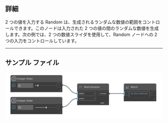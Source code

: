 ## 詳細
2 つの値を入力する Random は、生成されるランダムな数値の範囲をコントロールできます。このノードは入力された 2 つの値の間のランダムな数値を生成します。次の例では、2 つの数値スライダを使用して、Random ノードへの 2 つの入力をコントロールしています。
___
## サンプル ファイル

![Random (value1, value2)](./DSCore.Math.Random(value1,%20value2)_img.jpg)

